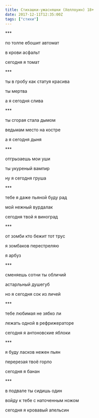```yaml
---
title: Стихашки-ужасняшки (Хеллоуин) 18+
date: 2017-12-11T12:35:00Z
tags: ["стихи"]
---
```


\*\*\*

по толпе ебошит автомат  

в крови асфальт  

сегодня я томат  



\*\*\*

ты в гробу как статуя красива  

ты мертва  

а я сегодня слива  



\*\*\*

ты сгорая стала дымом  

ведьмам место на костре  

а я сегодня дыня  



\*\*\*

отгрызаешь мои уши  

ты укуреный вампир  

ну я сегодня груша  



\*\*\*

тебе я даже пьяной буду рад  

мой нежный вурдалак  

сегодня твой я виноград  



\*\*\*

от зомби кто бежит тот трус  

я зомбаков перестреляю  

я арбуз  



\*\*\*

сменяешь сотни ты обличий  

астарльный душегуб  

но я сегодня сок из личей  



\*\*\*

тебе любимая не зябко ли  

лежать одной в рефрижераторе  

сегодня я антоновские яблоки  



\*\*\*

я буду ласков нежен пьян  

перерезая твоё горло  

сегодня я банан  



\*\*\*

в подвале ты сидишь один  

войду к тебе с наточенным ножом  

сегодня я кровавый апельсин  
